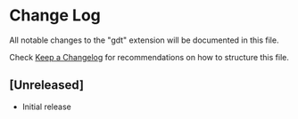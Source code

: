 # Change Log

All notable changes to the "gdt" extension will be documented in this file.

Check [Keep a Changelog](http://keepachangelog.com/) for recommendations on how to structure this file.

## [Unreleased]

- Initial release